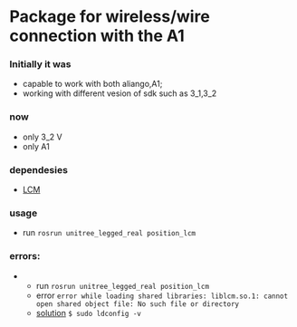 # Package for wireless/wire connection with the A1
### Initially it was 
- capable to work with both aliango,A1;
- working with different vesion of sdk such as 3_1,3_2
### now
- only 3_2 V
- only A1
### dependesies
- [LCM][LCM_link]
### usage 
- run `rosrun unitree_legged_real position_lcm`
### errors:
-  * run `rosrun unitree_legged_real position_lcm`
    * error `error while loading shared libraries: liblcm.so.1: cannot open shared object file: No such file or directory`
    * [solution][err1_solution] `$ sudo ldconfig -v`






[LCM_link]:https://lcm-proj.github.io/build_instructions.html
[err1_solution]:https://github.com/CogChameleon/ChromaTag/issues/2